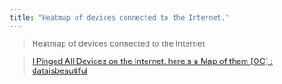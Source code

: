 ```yaml
---
title: "Heatmap of devices connected to the Internet."
---
```

>Heatmap of devices connected to the Internet. 

>[I Pinged All Devices on the Internet, here's a Map of them [OC] : dataisbeautiful](https://www.reddit.com/r/dataisbeautiful/comments/2evjkz/i_pinged_all_devices_on_the_internet_heres_a_map/)